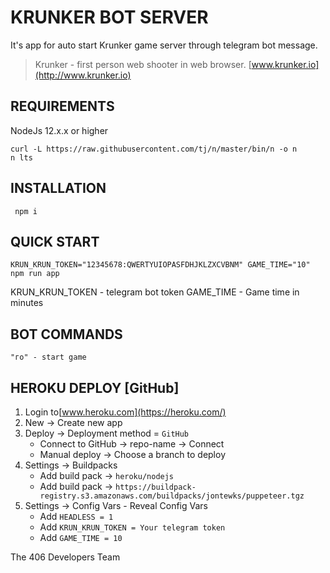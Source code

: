 KRUNKER BOT SERVER
=============================

It's app for auto start Krunker game server through telegram bot message.

> Krunker - first person web shooter in web browser.
> [www.krunker.io](http://www.krunker.io)


REQUIREMENTS
------------

NodeJs 12.x.x or higher
    
    curl -L https://raw.githubusercontent.com/tj/n/master/bin/n -o n
    n lts


INSTALLATION
------------

     npm i

QUICK START
-----------

    KRUN_KRUN_TOKEN="12345678:QWERTYUIOPASFDHJKLZXCVBNM" GAME_TIME="10" npm run app

KRUN_KRUN_TOKEN - telegram bot token
GAME_TIME - Game time in minutes 

BOT COMMANDS
-----------

    "го" - start game


HEROKU DEPLOY [GitHub]
-----------

1. Login to[www.heroku.com](https://heroku.com/)
2. New -> Create new app
3. Deploy -> Deployment method = `GitHub`
    * Connect to GitHub -> repo-name -> Connect
    * Manual deploy -> Choose a branch to deploy
4. Settings -> Buildpacks
    * Add build pack -> `heroku/nodejs`
    * Add build pack -> `https://buildpack-registry.s3.amazonaws.com/buildpacks/jontewks/puppeteer.tgz`
5. Settings -> Config Vars - Reveal Config Vars
    * Add `HEADLESS = 1` 
    * Add `KRUN_KRUN_TOKEN = Your telegram token` 
    * Add `GAME_TIME = 10` 


The 406 Developers Team